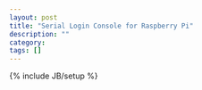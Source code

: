 ```yaml
---
layout: post
title: "Serial Login Console for Raspberry Pi"
description: ""
category: 
tags: []
---
```

{% include JB/setup %}
